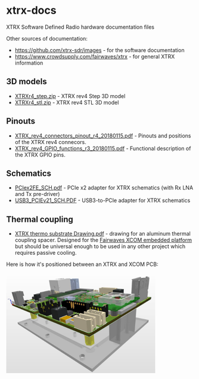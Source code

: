 # xtrx-docs
XTRX Software Defined Radio hardware documentation files

Other sources of documentation:

* https://github.com/xtrx-sdr/images - for the software documentation
* https://www.crowdsupply.com/fairwaves/xtrx - for general XTRX information

## 3D models
* [XTRXr4_step.zip](XTRXr4_step.zip) - XTRX rev4 Step 3D model
* [XTRXr4_stl.zip](XTRXr4_stl.zip) - XTRX rev4 STL 3D model

## Pinouts
* [XTRX_rev4_connectors_pinout_r4_20180115.pdf](XTRX_rev4_connectors_pinout_r4_20180115.pdf) - Pinouts and positions of the XTRX rev4 connecors.
* [XTRX_rev4_GPIO_functions_r3_20180115.pdf](XTRX_rev4_GPIO_functions_r3_20180115.pdf) - Functional description of the XTRX  GPIO pins.

## Schematics
* [PCIex2FE_SCH.pdf](PCIex2FE_SCH.pdf) - PCIe x2 adapter for XTRX schematics (with Rx LNA and Tx pre-driver)
* [USB3_PCIEv21_SCH.PDF](USB3_PCIEv21_SCH.PDF) - USB3-to-PCIe adapter for XTRX schematics

## Thermal coupling
* [XTRX thermo substrate Drawing.pdf](XTRX%20thermo%20substrate%20Drawing.pdf) - drawing for an aluminum thermal coupling spacer. Designed for the [Fairwaves XCOM embedded platform](https://www.crowdsupply.com/fairwaves/xcom) but should be universal enough to be used in any other project which requires passive cooling.

Here is how it's positioned between an XTRX and XCOM PCB:

<img src="XCOM%20XTRX%20heatsink%20iso%20view.jpg" alt="XCOM XTRX heatsink iso view" width="400">
